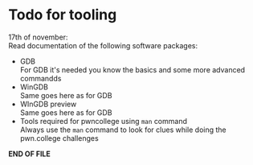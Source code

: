 # Todo for tooling

17th of november:  
Read documentation of the following software packages:

* GDB  
For GDB it's needed you know the basics and some more advanced commandds
* WinGDB  
Same goes here as for GDB
* WInGDB preview  
Same goes here as for GDB
* Tools required for pwncollege using ```man``` command  
Always use the `man` command to look for clues while doing the pwn.college challenges


**END OF FILE**